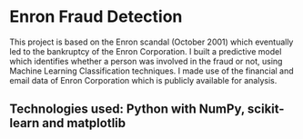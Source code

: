 # Enron Fraud Detection
	
This project is based on the ​Enron scandal​ (October 2001) which eventually led to the bankruptcy of the ​Enron Corporation​. I built a predictive model which identifies whether a person was involved in the fraud or not, using Machine Learning Classification techniques. I made use of the financial and email data of Enron Corporation which is publicly available for analysis.

## Technologies used: Python with NumPy, scikit-learn and matplotlib
